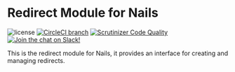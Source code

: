# Redirect Module for Nails

![license](https://img.shields.io/badge/license-MIT-green.svg)
[![CircleCI branch](https://img.shields.io/circleci/project/github/nails/module-redirect.svg)](https://circleci.com/gh/nails/module-redirect)
[![Scrutinizer Code Quality](https://scrutinizer-ci.com/g/nails/module-redirect/badges/quality-score.png)](https://scrutinizer-ci.com/g/nails/module-redirect)
[![Join the chat on Slack!](https://now-examples-slackin-rayibnpwqe.now.sh/badge.svg)](https://nails-app.slack.com/shared_invite/MTg1NDcyNjI0ODcxLTE0OTUwMzA1NTYtYTZhZjc5YjExMQ)

This is the redirect module for Nails, it provides an interface for creating and managing redirects.
